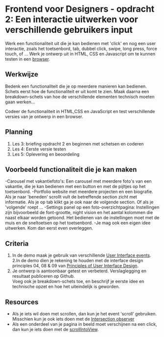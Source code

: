 # Frontend voor Designers - opdracht 2: Een interactie uitwerken voor verschillende gebruikers input

Werk een functionaliteit uit die je kan bedienen met 'click' en nog een user interactie, zoals het toetsenbord, tab, dubbel click, swipe, long press, force touch, of ... Werk je ontwerp uit in HTML, CSS en Javascript om te kunnen testen in een [browser](https://en.m.wikipedia.org/wiki/List_of_web_browsers).

## Werkwijze
Bedenk een functionaliteit die je op meerdere manieren kan bedienen. Schets eerst hoe de functionaliteit er uit komt te zien. Maak daarna een breakdown-schets van hoe de verschillende elementen technisch moeten gaan werken...

Codeer de functionaliteit in HTML,CSS en JavaScript en test verschillende versies van je ontwerp in een browser.

## Planning
1. Les 3: briefing opdracht 2 en beginnen met schetsen en coderen
2. Les 4: Eerste versie testen
2. Les 5: Oplevering en beoordeling


## Voorbeeld functionaliteit die je kan maken
-Carousel met vakantiefoto's: Een carousel met meerdere foto's van een vakantie, die je kan bedienen met een button en met de pijltjes op het toetsenbord.
-Portfolio website met meerdere projecten en een biografie. Als je naar 'beneden' scrollt vult de betreffende section zicht met informatie. Als je op tab klikt ga je ook naar de volgende section. Of als je 'volgende' roept ...
-Settings panel op een foto-overzichtpagina: Instellingen zijn bijvoorbeeld de font-grootte, night vision en het aantal kolommen die naast elkaar worden getoond. Het bedienen van de instellingen moet met de muis en de sneltoetsen op het toetsenbord.
-Je mag ook een eigen idee uitwerken. Kom dan eerst even overleggen.


## Criteria

1. In de demo maak je gebruik van verschillende [User Interface events](https://developer.mozilla.org/en-US/docs/Web/API/UIEvent).
2.In de demo dien je rekening te houden met de interface design principles 04, 08 & 09 van [Principles of User Interface Design](http://bokardo.com/principles-of-user-interface-design/).
3. Je ontwerp is aantoonbaar getest en verbeterd. Verslaglegging en resultaat publiceren op Github. <br>Voeg ook je breakdown-schets toe, en beschrijf je eerste idee en technische opzet en hoe het uiteindelijk is geworden.

## Resources

- Als je iets wil doen met scrollen, dan kun je het event 'scroll' gebruiken. Misschien kun je ook iets doen met de [Intersection observer](https://pawelgrzybek.com/the-intersection-observer-api-explained/)
- Als een onderdeel van je pagina in beeld moet verschijnen na een click, dan kun je iets doen met de [scrollIntoView](https://developer.mozilla.org/en-US/docs/Web/API/Element/scrollIntoView).

